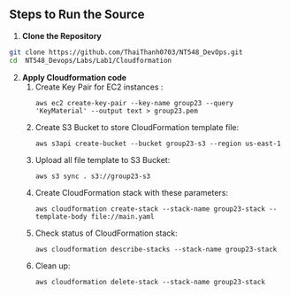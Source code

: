 ## Steps to Run the Source

1. **Clone the Repository**
```sh
git clone https://github.com/ThaiThanh0703/NT548_DevOps.git
cd  NT548_Devops/Labs/Lab1/Cloudformation
```

2. **Apply Cloudformation code**
    1. Create Key Pair for EC2 instances :
         ```
         aws ec2 create-key-pair --key-name group23 --query 'KeyMaterial' --output text > group23.pem
         ```
      2. Create S3 Bucket to store CloudFormation template file:
         ```
         aws s3api create-bucket --bucket group23-s3 --region us-east-1 
         ```
      3. Upload all file template to S3 Bucket:
         ```
         aws s3 sync . s3://group23-s3
         ```
      4. Create CloudFormation stack with these parameters:
         ```
         aws cloudformation create-stack --stack-name group23-stack --template-body file://main.yaml
         ```
      5. Check status of CloudFormation stack:
         ```
         aws cloudformation describe-stacks --stack-name group23-stack
         ```
      6. Clean up:
         ```
         aws cloudformation delete-stack --stack-name group23-stack
         ```